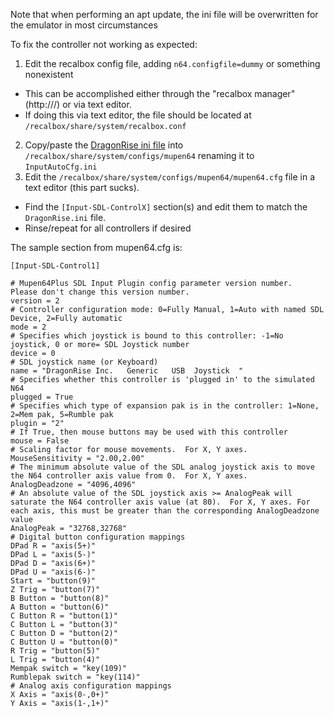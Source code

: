 Note that when performing an apt update, the ini file will be overwritten for the emulator in most circumstances

To fix the controller not working as expected:
1. Edit the recalbox config file, adding `n64.configfile=dummy` or something nonexistent
  - This can be accomplished either through the "recalbox manager" (http://<pi ip address>/) or via text editor.
  - If doing this via text editor, the file should be located at `/recalbox/share/system/recalbox.conf`
2. Copy/paste the [DragonRise ini file](DragonRise.ini) into `/recalbox/share/system/configs/mupen64` renaming it to `InputAutoCfg.ini` 
3. Edit the `/recalbox/share/system/configs/mupen64/mupen64.cfg` file in a text editor (this part sucks). 
  - Find the `[Input-SDL-ControlX]` section(s) and edit them to match the `DragonRise.ini` file.
  - Rinse/repeat for all controllers if desired
  
The sample section from mupen64.cfg is:
```
[Input-SDL-Control1]

# Mupen64Plus SDL Input Plugin config parameter version number.  Please don't change this version number.
version = 2
# Controller configuration mode: 0=Fully Manual, 1=Auto with named SDL Device, 2=Fully automatic
mode = 2
# Specifies which joystick is bound to this controller: -1=No joystick, 0 or more= SDL Joystick number
device = 0
# SDL joystick name (or Keyboard)
name = "DragonRise Inc.   Generic   USB  Joystick  "
# Specifies whether this controller is 'plugged in' to the simulated N64
plugged = True
# Specifies which type of expansion pak is in the controller: 1=None, 2=Mem pak, 5=Rumble pak
plugin = "2"
# If True, then mouse buttons may be used with this controller
mouse = False
# Scaling factor for mouse movements.  For X, Y axes.
MouseSensitivity = "2.00,2.00"
# The minimum absolute value of the SDL analog joystick axis to move the N64 controller axis value from 0.  For X, Y axes.
AnalogDeadzone = "4096,4096"
# An absolute value of the SDL joystick axis >= AnalogPeak will saturate the N64 controller axis value (at 80).  For X, Y axes. For each axis, this must be greater than the corresponding AnalogDeadzone value
AnalogPeak = "32768,32768"
# Digital button configuration mappings
DPad R = "axis(5+)"
DPad L = "axis(5-)"
DPad D = "axis(6+)"
DPad U = "axis(6-)"
Start = "button(9)"
Z Trig = "button(7)"
B Button = "button(8)"
A Button = "button(6)"
C Button R = "button(1)"
C Button L = "button(3)"
C Button D = "button(2)"
C Button U = "button(0)"
R Trig = "button(5)"
L Trig = "button(4)"
Mempak switch = "key(109)"
Rumblepak switch = "key(114)"
# Analog axis configuration mappings
X Axis = "axis(0-,0+)"
Y Axis = "axis(1-,1+)"
